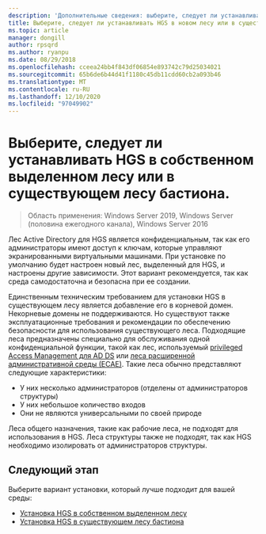 ```yaml
---
description: 'Дополнительные сведения: выберите, следует ли устанавливать HGS в собственном выделенном лесу или в существующем лесу бастиона.'
title: Выберите, следует ли устанавливать HGS в новом лесу или в существующем лесу бастиона.
ms.topic: article
manager: dongill
author: rpsqrd
ms.author: ryanpu
ms.date: 08/29/2018
ms.openlocfilehash: cceea24bb4f843df06854e893742c79d25034021
ms.sourcegitcommit: 65b6de6b44d41f1180c45db11cdd60cb2a093b46
ms.translationtype: MT
ms.contentlocale: ru-RU
ms.lasthandoff: 12/10/2020
ms.locfileid: "97049902"
---
```

# <a name="choose-whether-to-install-hgs-in-its-own-dedicated-forest-or-in-an-existing-bastion-forest"></a>Выберите, следует ли устанавливать HGS в собственном выделенном лесу или в существующем лесу бастиона.

>Область применения: Windows Server 2019, Windows Server (половина ежегодного канала), Windows Server 2016


Лес Active Directory для HGS является конфиденциальным, так как его администраторы имеют доступ к ключам, которые управляют экранированными виртуальными машинами.
При установке по умолчанию будет настроен новый лес, выделенный для HGS, и настроены другие зависимости.
Этот вариант рекомендуется, так как среда самодостаточна и безопасна при ее создании.

Единственным техническим требованием для установки HGS в существующем лесу является добавление его в корневой домен. Некорневые домены не поддерживаются. Но существуют также эксплуатационные требования и рекомендации по обеспечению безопасности для использования существующего леса.
Подходящие леса предназначены специально для обслуживания одной конфиденциальной функции, такой как лес, используемый [privileged Access Management для AD DS](/microsoft-identity-manager/pam/privileged-identity-management-for-active-directory-domain-services) или [леса расширенной административной среды (ЕСАЕ)](../../identity/securing-privileged-access/securing-privileged-access-reference-material.md#esae-administrative-forest-design-approach).
Такие леса обычно представляют следующие характеристики:

- У них несколько администраторов (отделены от администраторов структуры)
- У них небольшое количество входов
- Они не являются универсальными по своей природе

Леса общего назначения, такие как рабочие леса, не подходят для использования в HGS.
Леса структуры также не подходят, так как HGS необходимо изолировать от администраторов структуры.

## <a name="next-step"></a>Следующий этап

Выберите вариант установки, который лучше подходит для вашей среды:

- [Установка HGS в собственном выделенном лесу](guarded-fabric-install-hgs-default.md)
- [Установка HGS в существующем лесу бастиона](guarded-fabric-install-hgs-in-a-bastion-forest.md)
